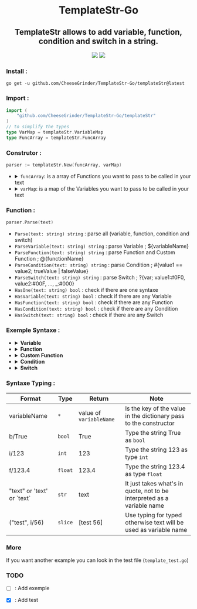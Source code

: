 
<div align="center">
    <h1>TemplateStr-Go</h1>
    <h2>TemplateStr allows to add variable, function, condition and switch in a string.</h2>
    <img src="https://img.shields.io/static/v1?label=Go&message=1.16%5E&color=22CFFA&style=flat-square&logo=Go&logoColor=00ADD8"/>
    <a href="https://github.com/CheeseGrinder/TemplateStr-Go/actions/workflows/python-app.yml">
        <img src="https://img.shields.io/github/actions/workflow/status/CheeseGrinder/TemplateStr-Go/go_test.yml?label=Test&style=flat-square"/>
    </a>
</div>

### Install :
```
go get -u github.com/CheeseGrinder/TemplateStr-Go/templateStr@latest
```

### Import :

```go
import (
    "github.com/CheeseGrinder/TemplateStr-Go/templateStr"
)
// to simplify the types
type VarMap = templateStr.VariableMap
type FuncArray = templateStr.FuncArray
```

### Construtor :

```go
parser := templateStr.New(funcArray, varMap)
```

<ul>
<li>
<details>
<summary><code>funcArray</code>: is a array of Functions you want to pass to be called in your text</summary><br>

```go
var funcArray FuncArray = FuncArray{meCustomFunc, otherCustomFunc}
```

</details>
</li>

<li>
<details>
<summary><code>varMap</code>: is a map of the Variables you want to pass to be called in your text</summary><br>

```go
var varMap VarMap = VarMap{
    "Build": "Succes",
    "var": "int",
    "str": "Jame",
    "int": 32,
    "float": 4.2,
    "bool": true,
    "lower": "azerty", 
    "upper": "AZERTY", 
    "swap": "AzErTy",
    "array": []Any{"test", 42},
    "Map": VarMap{
        "value": "Map in Map",
    },
    "MasterMap": VarMap{
        "SecondMap": VarMap{
            "value": "Map in Map in Map",
        },
    },
}
```

</details>
</li>
</ul>

### Function :

```go
parser.Parse(text)
```

- `Parse(text: string) string` : parse all (variable, function, condition and switch)
- `ParseVariable(text: string) string` : parse Variable ; ${variableName}
- `ParseFunction(text: string) string` : parse Function and Custom Function ; @{functionName}
- `ParseCondition(text: string) string` : parse Condition ; #{value1 == value2; trueValue | falseValue}
- `ParseSwitch(text: string) string` : parse Switch ; ?{var; value1:#0F0, value2:#00F, ..., _:#000}
- `HasOne(text: string) bool` : check if there are one syntaxe
- `HasVariable(text: string) bool` : check if there are any Variable
- `HasFunction(text: string) bool` : check if there are any Function
- `HasCondition(text: string) bool` : check if there are any Condition
- `HasSwitch(text: string) bool` : check if there are any Switch

### Exemple Syntaxe :

<ul>
<li>
<details>
<summary><strong>Variable</strong></summary>
</br>

The syntax of the Variables is like if :
- `${variable}`
- `${Map.value}`
- `${MasterMap.SecondMap.value. ...}`

if the value does not exist then `None` is return

<!-- V Be careful, it's not a "go" code, it's just to have some colour in the rendering -->
```go
name = "Jame"

"name is ${name}" => parse => "name is Jame"
```

</details>
</li>

<li>
<details>
<summary><strong>Function</strong></summary>
</br>

The syntax of the Function is like if : `@{function; parameter}` or `@{function}`

internal function list :

- `@{uppercase; variableName}`
- `@{uppercaseFirst; variableName}`
- `@{lowercase; variableName}`
- `@{swapcase; variableName}`
- `@{time}`
- `@{date}`
- `@{dateTime}`

<!-- V Be careful, it's not a "go" code, it's just to have some colour in the rendering -->
```go
name = "jame"

"name is @{uppercase; name}" => parse => "name is JAME"
```

</details>
</li>

<li>
<details>
<summary><strong>Custom Function</strong></summary>
</br>

The syntax of the Custom Function is like if : `@{customFunction; param1 param2 ...}` or `@{customFunction}`

`Syntaxe Typing` can be used at the parameter level of custom functions

For developers :
- Parameters to be passed in a `list/vec/array`
- The custom function must necessarily return a `str/string`

</details>
</li>

<li>
<details>
<summary><strong>Condition</strong></summary>
</br>

The syntax of the Condition is like if :
- `#{value1 == value2; trueValue | falseValue}`

comparator:
- `==`
- `!=`
- `<=` *
- `<` *
- `>=` *
- `>` *

<details>
<summary>* for this comparator the type <code>string</code> and <code>bool</code> are modified :</summary>

- `string` it's the number of characters that is compared ('text' = 4)
- `bool` it's the value in int that is compared (True = 1)

</details></br>

`value1` is compared with `value2`

`Syntaxe Typing` can be used at `value1` and `value2` level

<!-- V Be careful, it's not a "go" code, it's just to have some colour in the rendering -->
```go
name = "Jame"

"Jame is equal to James ? #{name == 'James'; Yes | No}" => parse => "Jame is equal to James ? No"
```

</details>
</li>

<li>
<details>
<summary><strong>Switch</strong></summary>
</br>

The syntax of the Switch is like if : 
- `?{variableName; value1:#0F0, value2:#00F, ..., _:#000}`
- `?{type/variableName; value1:#0F0, value2:#00F, ..., _:#000}`

The value of `variableName` is compared with all the `values*`,
if a `values*` is equal to the value of `variableName` then the value after the ":" will be returned

you can specify the type of `variableName`, but don't use `Syntaxe Typing`.
If the type is specified then all `values*` will be typed with the same type.

syntaxe for specify type `variableName` :
- `str`
- `int`
- `float`

<!-- V Be careful, it's not a "go" code, it's just to have some colour in the rendering -->
```go
name = "Jame"
yearsOld = 36

"how old is Jame ? ?{name; Jame:42 years old, William:36 years old, _:I don't know}" => parse => "how old is Jame ? 42 years old"
"who at 36 years old ? ?{int/yearsOld; 42:Jame !, 36:William !, _:I don't know}" => parse => "who at 42 years old ? William !"
```

</details>
</li>
</ul>

### Syntaxe Typing :

| Format                       | Type    | Return                 | Note                                                                    |
|------------------------------|---------|------------------------|-------------------------------------------------------------------------|
| variableName                 | `*`     | value of `variableName`| Is the key of the value in the dictionary pass to the constructor       |
| b/True                       | `bool`  | True                   | Type the string True as `bool`                                          |
| i/123                        | `int`   | 123                    | Type the string 123 as type `int`                                       |
| f/123.4                      | `float` | 123.4                  | Type the string 123.4 as type `float`                                   |
| "text" or 'text' or \`text\` | `str`   | text                   | It just takes what's in quote, not to be interpreted as a variable name |
| ("test", i/56)               | `slice` | [test 56]              | Use typing for typed otherwise text will be used as variable name       |

### More
If you want another example you can look in the test file (`template_test.go`)

### TODO

- [ ] : Add exemple
- [x] : Add test

 
